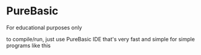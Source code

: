 # PureBasic
For educational purposes only

to compile/run, just use PureBasic IDE
that's very fast and simple for simple programs like this
